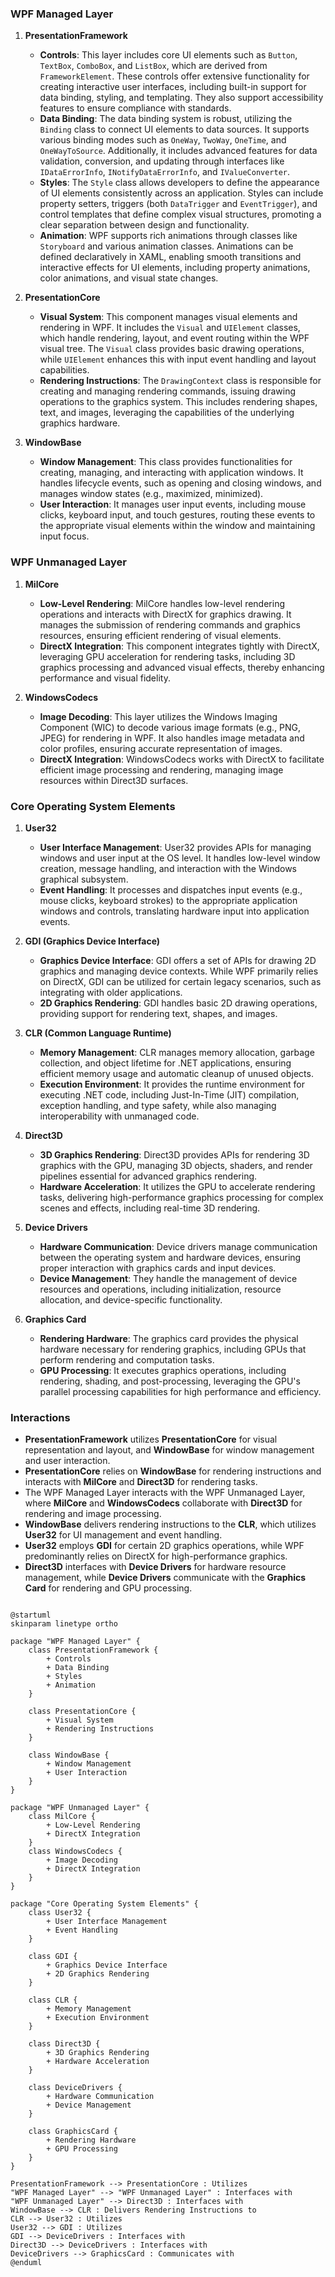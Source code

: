 ### WPF Managed Layer

1. **PresentationFramework**
   - **Controls**: This layer includes core UI elements such as `Button`, `TextBox`, `ComboBox`, and `ListBox`, which are derived from `FrameworkElement`. These controls offer extensive functionality for creating interactive user interfaces, including built-in support for data binding, styling, and templating. They also support accessibility features to ensure compliance with standards.
   - **Data Binding**: The data binding system is robust, utilizing the `Binding` class to connect UI elements to data sources. It supports various binding modes such as `OneWay`, `TwoWay`, `OneTime`, and `OneWayToSource`. Additionally, it includes advanced features for data validation, conversion, and updating through interfaces like `IDataErrorInfo`, `INotifyDataErrorInfo`, and `IValueConverter`.
   - **Styles**: The `Style` class allows developers to define the appearance of UI elements consistently across an application. Styles can include property setters, triggers (both `DataTrigger` and `EventTrigger`), and control templates that define complex visual structures, promoting a clear separation between design and functionality.
   - **Animation**: WPF supports rich animations through classes like `Storyboard` and various animation classes. Animations can be defined declaratively in XAML, enabling smooth transitions and interactive effects for UI elements, including property animations, color animations, and visual state changes.

2. **PresentationCore**
   - **Visual System**: This component manages visual elements and rendering in WPF. It includes the `Visual` and `UIElement` classes, which handle rendering, layout, and event routing within the WPF visual tree. The `Visual` class provides basic drawing operations, while `UIElement` enhances this with input event handling and layout capabilities.
   - **Rendering Instructions**: The `DrawingContext` class is responsible for creating and managing rendering commands, issuing drawing operations to the graphics system. This includes rendering shapes, text, and images, leveraging the capabilities of the underlying graphics hardware.

3. **WindowBase**
   - **Window Management**: This class provides functionalities for creating, managing, and interacting with application windows. It handles lifecycle events, such as opening and closing windows, and manages window states (e.g., maximized, minimized).
   - **User Interaction**: It manages user input events, including mouse clicks, keyboard input, and touch gestures, routing these events to the appropriate visual elements within the window and maintaining input focus.

### WPF Unmanaged Layer

1. **MilCore**
   - **Low-Level Rendering**: MilCore handles low-level rendering operations and interacts with DirectX for graphics drawing. It manages the submission of rendering commands and graphics resources, ensuring efficient rendering of visual elements.
   - **DirectX Integration**: This component integrates tightly with DirectX, leveraging GPU acceleration for rendering tasks, including 3D graphics processing and advanced visual effects, thereby enhancing performance and visual fidelity.

2. **WindowsCodecs**
   - **Image Decoding**: This layer utilizes the Windows Imaging Component (WIC) to decode various image formats (e.g., PNG, JPEG) for rendering in WPF. It also handles image metadata and color profiles, ensuring accurate representation of images.
   - **DirectX Integration**: WindowsCodecs works with DirectX to facilitate efficient image processing and rendering, managing image resources within Direct3D surfaces.

### Core Operating System Elements

1. **User32**
   - **User Interface Management**: User32 provides APIs for managing windows and user input at the OS level. It handles low-level window creation, message handling, and interaction with the Windows graphical subsystem.
   - **Event Handling**: It processes and dispatches input events (e.g., mouse clicks, keyboard strokes) to the appropriate application windows and controls, translating hardware input into application events.

2. **GDI (Graphics Device Interface)**
   - **Graphics Device Interface**: GDI offers a set of APIs for drawing 2D graphics and managing device contexts. While WPF primarily relies on DirectX, GDI can be utilized for certain legacy scenarios, such as integrating with older applications.
   - **2D Graphics Rendering**: GDI handles basic 2D drawing operations, providing support for rendering text, shapes, and images.

3. **CLR (Common Language Runtime)**
   - **Memory Management**: CLR manages memory allocation, garbage collection, and object lifetime for .NET applications, ensuring efficient memory usage and automatic cleanup of unused objects.
   - **Execution Environment**: It provides the runtime environment for executing .NET code, including Just-In-Time (JIT) compilation, exception handling, and type safety, while also managing interoperability with unmanaged code.

4. **Direct3D**
   - **3D Graphics Rendering**: Direct3D provides APIs for rendering 3D graphics with the GPU, managing 3D objects, shaders, and render pipelines essential for advanced graphics rendering.
   - **Hardware Acceleration**: It utilizes the GPU to accelerate rendering tasks, delivering high-performance graphics processing for complex scenes and effects, including real-time 3D rendering.

5. **Device Drivers**
   - **Hardware Communication**: Device drivers manage communication between the operating system and hardware devices, ensuring proper interaction with graphics cards and input devices.
   - **Device Management**: They handle the management of device resources and operations, including initialization, resource allocation, and device-specific functionality.

6. **Graphics Card**
   - **Rendering Hardware**: The graphics card provides the physical hardware necessary for rendering graphics, including GPUs that perform rendering and computation tasks.
   - **GPU Processing**: It executes graphics operations, including rendering, shading, and post-processing, leveraging the GPU's parallel processing capabilities for high performance and efficiency.

### Interactions

- **PresentationFramework** utilizes **PresentationCore** for visual representation and layout, and **WindowBase** for window management and user interaction.
- **PresentationCore** relies on **WindowBase** for rendering instructions and interacts with **MilCore** and **Direct3D** for rendering tasks.
- The WPF Managed Layer interacts with the WPF Unmanaged Layer, where **MilCore** and **WindowsCodecs** collaborate with **Direct3D** for rendering and image processing.
- **WindowBase** delivers rendering instructions to the **CLR**, which utilizes **User32** for UI management and event handling.
- **User32** employs **GDI** for certain 2D graphics operations, while WPF predominantly relies on DirectX for high-performance graphics.
- **Direct3D** interfaces with **Device Drivers** for hardware resource management, while **Device Drivers** communicate with the **Graphics Card** for rendering and GPU processing.

```puml

@startuml
skinparam linetype ortho

package "WPF Managed Layer" {
    class PresentationFramework {
        + Controls
        + Data Binding 
        + Styles
        + Animation
    }

    class PresentationCore {
        + Visual System
        + Rendering Instructions
    }

    class WindowBase {
        + Window Management
        + User Interaction
    }
}

package "WPF Unmanaged Layer" {
    class MilCore {
        + Low-Level Rendering
        + DirectX Integration
    }
    class WindowsCodecs {
        + Image Decoding
        + DirectX Integration  
    }
}

package "Core Operating System Elements" {
    class User32 {
        + User Interface Management
        + Event Handling
    }

    class GDI {
        + Graphics Device Interface
        + 2D Graphics Rendering
    }

    class CLR {
        + Memory Management
        + Execution Environment
    }

    class Direct3D {
        + 3D Graphics Rendering
        + Hardware Acceleration
    }

    class DeviceDrivers {
        + Hardware Communication
        + Device Management
    }

    class GraphicsCard {
        + Rendering Hardware
        + GPU Processing
    }
}

PresentationFramework --> PresentationCore : Utilizes
"WPF Managed Layer" --> "WPF Unmanaged Layer" : Interfaces with
"WPF Unmanaged Layer" --> Direct3D : Interfaces with
WindowBase --> CLR : Delivers Rendering Instructions to
CLR --> User32 : Utilizes
User32 --> GDI : Utilizes
GDI --> DeviceDrivers : Interfaces with
Direct3D --> DeviceDrivers : Interfaces with 
DeviceDrivers --> GraphicsCard : Communicates with
@enduml
```
